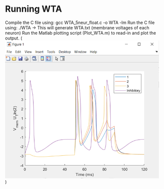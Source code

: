 # Running WTA
Compile the C file using: gcc WTA_5neur_float.c -o WTA -lm
Run the C file using: ./WTA   ->  This will generate WTA.txt (membrane voltages of each neuron)
Run the Matlab plotting script (Plot_WTA.m) to read-in and plot the output.
(![Alt text](Plot_WTA_Output_floating.PNG))